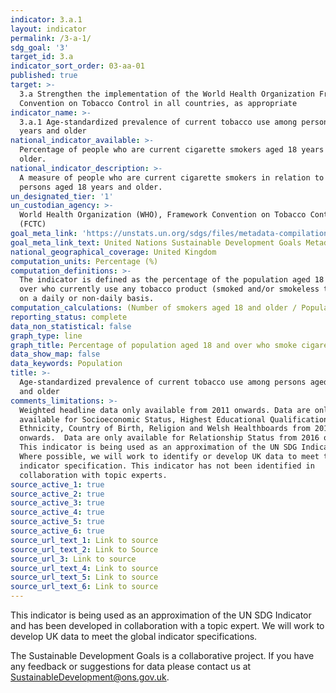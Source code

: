 ```yaml
---
indicator: 3.a.1
layout: indicator
permalink: /3-a-1/
sdg_goal: '3'
target_id: 3.a
indicator_sort_order: 03-aa-01
published: true
target: >-
  3.a Strengthen the implementation of the World Health Organization Framework
  Convention on Tobacco Control in all countries, as appropriate
indicator_name: >-
  3.a.1 Age-standardized prevalence of current tobacco use among persons aged 15
  years and older
national_indicator_available: >-
  Percentage of people who are current cigarette smokers aged 18 years and
  older.
national_indicator_description: >-
  A measure of people who are current cigarette smokers in relation to all
  persons aged 18 years and older.
un_designated_tier: '1'
un_custodian_agency: >-
  World Health Organization (WHO), Framework Convention on Tobacco Control
  (FCTC)
goal_meta_link: 'https://unstats.un.org/sdgs/files/metadata-compilation/Metadata-Goal-3.pdf'
goal_meta_link_text: United Nations Sustainable Development Goals Metadata (PDF 866 KB)
national_geographical_coverage: United Kingdom
computation_units: Percentage (%)
computation_definitions: >-
  The indicator is defined as the percentage of the population aged 18 years and
  over who currently use any tobacco product (smoked and/or smokeless tobacco)
  on a daily or non-daily basis.
computation_calculations: (Number of smokers aged 18 and older / Population) * 100
reporting_status: complete
data_non_statistical: false
graph_type: line
graph_title: Percentage of population aged 18 and over who smoke cigarettes
data_show_map: false
data_keywords: Population
title: >-
  Age-standardized prevalence of current tobacco use among persons aged 15 years
  and older
comments_limitations: >-
  Weighted headline data only available from 2011 onwards. Data are only
  available for Socioeconomic Status, Highest Educational Qualification,
  Ethnicity, Country of Birth, Religion and Welsh Healthboards from 2014
  onwards.  Data are only available for Relationship Status from 2016 onwards.
  This indicator is being used as an approximation of the UN SDG Indicator.
  Where possible, we will work to identify or develop UK data to meet the global
  indicator specification. This indicator has not been identified in
  collaboration with topic experts.
source_active_1: true
source_active_2: true
source_active_3: true
source_active_4: true
source_active_5: true
source_active_6: true
source_url_text_1: Link to source
source_url_text_2: Link to Source
source_url_3: Link to source
source_url_text_4: Link to source
source_url_text_5: Link to source
source_url_text_6: Link to source
---
```

This indicator is being used as an approximation of the UN SDG Indicator and has been developed in collaboration with a topic expert.  We will work to develop UK data to meet the global indicator specifications.  

The Sustainable Development Goals is a collaborative project.  If you have any feedback or suggestions for data please contact us at <SustainableDevelopment@ons.gov.uk>.